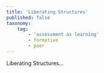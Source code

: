 ```yaml
---
title: 'Liberating Structures'
published: false
taxonomy:
    tag:
        - 'assessment as learning'
        - formative
        - peer
---
```


Liberating Structures...
